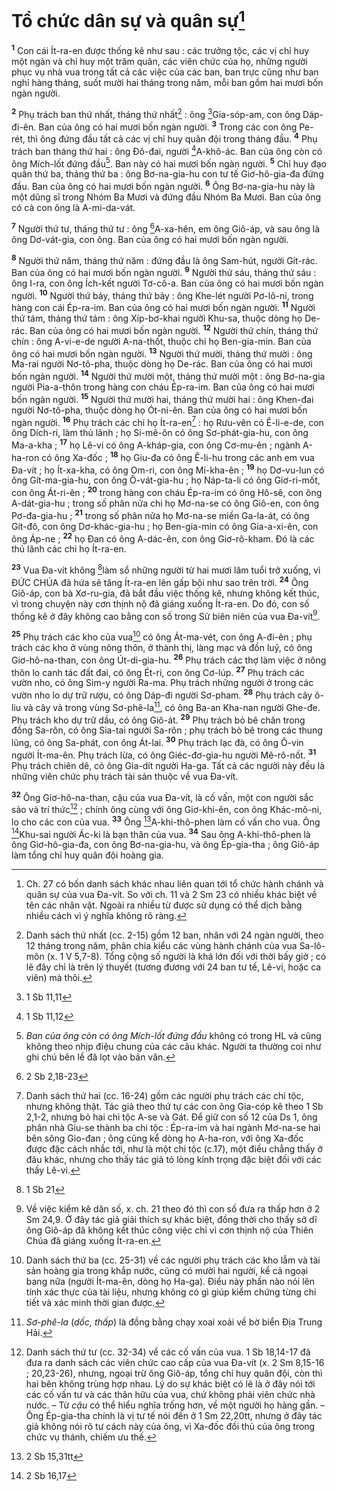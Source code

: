 # Tổ chức dân sự và quân sự[^1]
<sup><b>1</b></sup> Con cái Ít-ra-en được thống kê như sau : các trưởng tộc, các vị chỉ huy một ngàn và chỉ huy một trăm quân, các viên chức của họ, những người phục vụ nhà vua trong tất cả các việc của các ban, ban trực cũng như ban nghỉ hàng tháng, suốt mười hai tháng trong năm, mỗi ban gồm hai mươi bốn ngàn người.

<sup><b>2</b></sup> Phụ trách ban thứ nhất, tháng thứ nhất[^2] : ông [^1*]Gia-sóp-am, con ông Dáp-đi-ên. Ban của ông có hai mươi bốn ngàn người. <sup><b>3</b></sup> Trong các con ông Pe-rét, thì ông đứng đầu tất cả các vị chỉ huy quân đội trong tháng đầu. <sup><b>4</b></sup> Phụ trách ban tháng thứ hai : ông Đô-đai, người [^2*]A-khô-ác. Ban của ông còn có ông Mích-lốt đứng đầu[^3]. Ban này có hai mươi bốn ngàn người. <sup><b>5</b></sup> Chỉ huy đạo quân thứ ba, tháng thứ ba : ông Bơ-na-gia-hu con tư tế Giơ-hô-gia-đa đứng đầu. Ban của ông có hai mươi bốn ngàn người. <sup><b>6</b></sup> Ông Bơ-na-gia-hu này là một dũng sĩ trong Nhóm Ba Mươi và đứng đầu Nhóm Ba Mươi. Ban của ông có cả con ông là A-mi-da-vát.

<sup><b>7</b></sup> Người thứ tư, tháng thứ tư : ông [^3*]A-xa-hên, em ông Giô-áp, và sau ông là ông Dơ-vát-gia, con ông. Ban của ông có hai mươi bốn ngàn người.

<sup><b>8</b></sup> Người thứ năm, tháng thứ năm : đứng đầu là ông Sam-hút, người Gít-rác. Ban của ông có hai mươi bốn ngàn người. <sup><b>9</b></sup> Người thứ sáu, tháng thứ sáu : ông I-ra, con ông Ích-kết người Tơ-cô-a. Ban của ông có hai mươi bốn ngàn người. <sup><b>10</b></sup> Người thứ bảy, tháng thứ bảy : ông Khe-lét người Pơ-lô-ni, trong hàng con cái Ép-ra-im. Ban của ông có hai mươi bốn ngàn người. <sup><b>11</b></sup> Người thứ tám, tháng thứ tám : ông Xíp-bơ-khai người Khu-sa, thuộc dòng họ De-rác. Ban của ông có hai mươi bốn ngàn người. <sup><b>12</b></sup> Người thứ chín, tháng thứ chín : ông A-vi-e-de người A-na-thốt, thuộc chi họ Ben-gia-min. Ban của ông có hai mươi bốn ngàn người. <sup><b>13</b></sup> Người thứ mười, tháng thứ mười : ông Ma-rai người Nơ-tô-pha, thuộc dòng họ De-rác. Ban của ông có hai mươi bốn ngàn người. <sup><b>14</b></sup> Người thứ mười một, tháng thứ mười một : ông Bơ-na-gia người Pia-a-thôn trong hàng con cháu Ép-ra-im. Ban của ông có hai mươi bốn ngàn người. <sup><b>15</b></sup> Người thứ mười hai, tháng thứ mười hai : ông Khen-đai người Nơ-tô-pha, thuộc dòng họ Ót-ni-ên. Ban của ông có hai mươi bốn ngàn người. <sup><b>16</b></sup> Phụ trách các chi họ Ít-ra-en[^4] : họ Rưu-vên có Ê-li-e-de, con ông Dích-ri, làm thủ lãnh ; họ Si-mê-ôn có ông Sơ-phát-gia-hu, con ông Ma-a-kha ; <sup><b>17</b></sup> họ Lê-vi có ông A-kháp-gia, con ông Cơ-mu-ên ; ngành A-ha-ron có ông Xa-đốc ; <sup><b>18</b></sup> họ Giu-đa có ông Ê-li-hu trong các anh em vua Đa-vít ; họ Ít-xa-kha, có ông Om-ri, con ông Mi-kha-ên ; <sup><b>19</b></sup> họ Dơ-vu-lun có ông Gít-ma-gia-hu, con ông Ô-vát-gia-hu ; họ Náp-ta-li có ông Giơ-ri-mốt, con ông Át-ri-ên ; <sup><b>20</b></sup> trong hàng con cháu Ép-ra-im có ông Hô-sê, con ông A-dát-gia-hu ; trong số phân nửa chi họ Mơ-na-se có ông Giô-en, con ông Pơ-đa-gia-hu ; <sup><b>21</b></sup> trong số phân nửa họ Mơ-na-se miền Ga-la-át, có ông Gít-đô, con ông Dơ-khác-gia-hu ; họ Ben-gia-min có ông Gia-a-xi-ên, con ông Áp-ne ; <sup><b>22</b></sup> họ Đan có ông A-dác-ên, con ông Giơ-rô-kham. Đó là các thủ lãnh các chi họ Ít-ra-en.

<sup><b>23</b></sup> Vua Đa-vít không [^4*]làm sổ những người từ hai mươi lăm tuổi trở xuống, vì ĐỨC CHÚA đã hứa sẽ tăng Ít-ra-en lên gấp bội như sao trên trời. <sup><b>24</b></sup> Ông Giô-áp, con bà Xơ-ru-gia, đã bắt đầu việc thống kê, nhưng không kết thúc, vì trong chuyện này cơn thịnh nộ đã giáng xuống Ít-ra-en. Do đó, con số thống kê ở đây không cao bằng con số trong Sử biên niên của vua Đa-vít[^5].

<sup><b>25</b></sup> Phụ trách các kho của vua[^6] có ông Át-ma-vét, con ông A-đi-ên ; phụ trách các kho ở vùng nông thôn, ở thành thị, làng mạc và đồn luỹ, có ông Giơ-hô-na-than, con ông Út-di-gia-hu. <sup><b>26</b></sup> Phụ trách các thợ làm việc ở nông thôn lo canh tác đất đai, có ông Ét-ri, con ông Cơ-lúp. <sup><b>27</b></sup> Phụ trách các vườn nho, có ông Sim-y người Ra-ma. Phụ trách những người ở trong các vườn nho lo dự trữ rượu, có ông Dáp-đi người Sơ-pham. <sup><b>28</b></sup> Phụ trách cây ô-liu và cây vả trong vùng Sơ-phê-la[^7], có ông Ba-an Kha-nan người Ghe-đe. Phụ trách kho dự trữ dầu, có ông Giô-át. <sup><b>29</b></sup> Phụ trách bò bê chăn trong đồng Sa-rôn, có ông Sia-tai người Sa-rôn ; phụ trách bò bê trong các thung lũng, có ông Sa-phát, con ông Át-lai. <sup><b>30</b></sup> Phụ trách lạc đà, có ông Ô-vin người Ít-ma-ên. Phụ trách lừa, có ông Giéc-đơ-gia-hu người Mê-rô-nốt. <sup><b>31</b></sup> Phụ trách chiên dê, có ông Gia-dít người Ha-ga. Tất cả các người này đều là những viên chức phụ trách tài sản thuộc về vua Đa-vít.

<sup><b>32</b></sup> Ông Giơ-hô-na-than, cậu của vua Đa-vít, là cố vấn, một con người sắc sảo và trí thức[^8] ; chính ông cùng với ông Giơ-khi-ên, con ông Khác-mô-ni, lo cho các con của vua. <sup><b>33</b></sup> Ông [^5*]A-khi-thô-phen làm cố vấn cho vua. Ông [^6*]Khu-sai người Ác-ki là bạn thân của vua. <sup><b>34</b></sup> Sau ông A-khi-thô-phen là ông Giơ-hô-gia-đa, con ông Bơ-na-gia-hu, và ông Ép-gia-tha ; ông Giô-áp làm tổng chỉ huy quân đội hoàng gia.

[^1]: Ch. 27 có bốn danh sách khác nhau liên quan tới tổ chức hành chánh và quân sự của vua Đa-vít. So với ch. 11 và 2 Sm 23 có nhiều khác biệt về tên các nhân vật. Ngoài ra nhiều từ được sử dụng có thể dịch bằng nhiều cách vì ý nghĩa không rõ ràng.
[^2]: Danh sách thứ nhất (cc. 2-15) gồm 12 ban, nhân với 24 ngàn người, theo 12 tháng trong năm, phân chia kiểu các vùng hành chánh của vua Sa-lô-môn (x. 1 V 5,7-8). Tổng cộng số người là khá lớn đối với thời bấy giờ ; có lẽ đây chỉ là trên lý thuyết (tương đương với 24 ban tư tế, Lê-vi, hoặc ca viên) mà thôi.
[^3]: <i>Ban của ông còn có ông Mích-lốt đứng đầu</i> không có trong HL và cũng không theo nhịp điệu chung của các câu khác. Người ta thường coi như ghi chú bên lề đã lọt vào bản văn.
[^4]: Danh sách thứ hai (cc. 16-24) gồm các người phụ trách các chi tộc, nhưng không thật. Tác giả theo thứ tự các con ông Gia-cóp kê theo 1 Sb 2,1-2, nhưng bỏ hai chi tộc A-se và Gát. Để giữ con số 12 của Ds 1, ông phân nhà Giu-se thành ba chi tộc : Ép-ra-im và hai ngành Mơ-na-se hai bên sông Gio-đan ; ông cũng kể dòng họ A-ha-ron, với ông Xa-đốc được đặc cách nhắc tới, như là một chi tộc (c.17), một điều chẳng thấy ở đâu khác, nhưng cho thấy tác giả tỏ lòng kính trọng đặc biệt đối với các thầy Lê-vi.
[^5]: Về việc kiểm kê dân số, x. ch. 21 theo đó thì con số đưa ra thấp hơn ở 2 Sm 24,9. Ở đây tác giả giải thích sự khác biệt, đồng thời cho thấy sở dĩ ông Giô-áp đã không kết thúc công việc chỉ vì cơn thịnh nộ của Thiên Chúa đã giáng xuống Ít-ra-en.
[^6]: Danh sách thứ ba (cc. 25-31) về các người phụ trách các kho lẫm và tài sản hoàng gia trong khắp nước, cũng có mười hai người, kể cả ngoại bang nữa (người Ít-ma-ên, dòng họ Ha-ga). Điều này phần nào nói lên tính xác thực của tài liệu, nhưng không có gì giúp kiểm chứng từng chi tiết và xác minh thời gian được.
[^7]: <i>Sơ-phê-la</i> (<i>dốc, thấp</i>) là đồng bằng chạy xoai xoải về bờ biển Địa Trung Hải.
[^8]: Danh sách thứ tư (cc. 32-34) về các cố vấn của vua. 1 Sb 18,14-17 đã đưa ra danh sách các viên chức cao cấp của vua Đa-vít (x. 2 Sm 8,15-16 ; 20,23-26), nhưng, ngoại trừ ông Giô-áp, tổng chỉ huy quân đội, còn thì hai bên không trùng hợp nhau. Lý do sự khác biệt có lẽ là ở đây nói tới các cố vấn tư và các thân hữu của vua, chứ không phải viên chức nhà nước. – Từ <i>cậu</i> có thể hiểu nghĩa trống hơn, về một người họ hàng gần. – Ông Ép-gia-tha chính là vị tư tế nói đến ở 1 Sm 22,20tt, nhưng ở đây tác giả không nói rõ tư cách này của ông, vì Xa-đốc đối thủ của ông trong chức vụ thánh, chiếm ưu thế.
[^1*]: 1 Sb 11,11
[^2*]: 1 Sb 11,12
[^3*]: 2 Sb 2,18-23
[^4*]: 1 Sb 21
[^5*]: 2 Sb 15,31tt
[^6*]: 2 Sb 16,17
